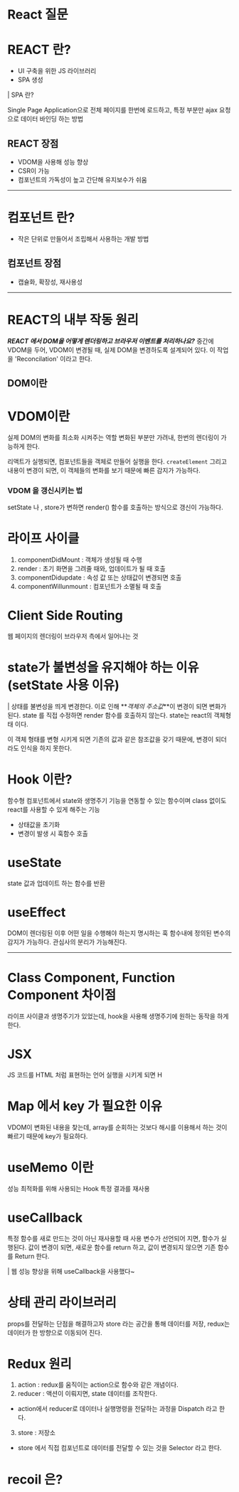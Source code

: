 # React 질문

# REACT 란?

- UI 구축을 위한 JS 라이브러리
- SPA 생성

| SPA 란?

Single Page Application으로
전체 페이지를 한번에 로드하고, 특정 부분만 ajax 요청으로 데이터 바인딩 하는 방법

## REACT 장점

- VDOM을 사용해 성능 향상
- CSR이 가능
- 컴포넌트의 가독성이 높고 간단해 유지보수가 쉬움

---

# 컴포넌트 란?

- 작은 단위로 만들어서 조립해서 사용하는 개발 방법

## 컴포넌트 장점

- 캡슐화, 확장성, 재사용성

---

# REACT의 내부 작동 원리

**_REACT 에서 DOM을 어떻게 렌더링하고 브라우저 이벤트를 처리하나요?_**
중간에 VDOM을 두어, VDOM이 변경될 때, 실제 DOM을 변경하도록 설계되어 있다.
이 작업을 'Reconcilation' 이라고 한다.

## DOM이란

# VDOM이란

실제 DOM의 변화를 최소화 시켜주는 역할
변화된 부분만 가려내, 한번의 렌더링이 가능하게 한다.

리액트가 실행되면, 컴포넌트들을 객체로 만들어 실행을 한다.
`createElement` 그리고 내용이 변경이 되면, 이 객체들의 변화를 보기 때문에 빠른 감지가 가능하다.

### VDOM 을 갱신시키는 법

setState 나 , store가 변하면 render() 함수를 호출하는 방식으로 갱신이 가능하다.

# 라이프 사이클

1. componentDidMount : 객체가 생성될 때 수행
2. render : 초기 화면을 그려줄 때와, 업데이트가 될 때 호출
3. componentDidupdate : 속성 값 또는 상태값이 변경되면 호출
4. componentWillunmount : 컴포넌트가 소멸될 때 호출

# Client Side Routing

웹 페이지의 렌더링이 브라우저 측에서 일어나는 것

# state가 불변성을 유지해야 하는 이유 (setState 사용 이유)

| 상태를 불변성을 띄게 변경한다. 이로 인해 **_객체의 주소값_**이 변경이 되면 변화가 된다.
state 를 직접 수정하면 render 함수를 호출하지 않는다.
state는 react의 객체형태 이다.

이 객체 형태를 변형 시키게 되면 기존의 값과 같은 참조값을 갖기 때문에, 변경이 되더라도 인식을 하지 못한다.

# Hook 이란?

함수형 컴포넌트에서 state와 생명주기 기능을 연동할 수 있는 함수이며
class 없이도 react를 사용할 수 있게 해주는 기능

- 상태값을 초기화
- 변경이 발생 시 훅함수 호출

# useState

state 값과 업데이트 하는 함수를 반환

# useEffect

DOM이 렌더링된 이후 어떤 일을 수행해야 하는지 명시하는 훅
함수내에 정의된 변수의 감지가 가능하다.
관심사의 분리가 가능해진다.

---

# Class Component, Function Component 차이점

라이프 사이클과 생명주기가 있었는데, hook을 사용해 생명주기에 원하는 동작을 하게 한다.

# JSX

JS 코드를 HTML 처럼 표현하는 언어
실행을 시키게 되면 H

# Map 에서 key 가 필요한 이유

VDOM이 변화된 내용을 찾는데, array를 순회하는 것보다 해시를 이용해서 하는 것이 빠르기 때문에 key가 필요하다.

# useMemo 이란

성능 최적화를 위해 사용되는 Hook
특정 결과를 재사용

# useCallback

특정 함수를 새로 만드는 것이 아닌 재사용할 때 사용
변수가 선언되어 지면, 함수가 실행된다.
값이 변경이 되면, 새로운 함수를 return 하고, 값이 변경되지 않으면 기존 함수를 Return 한다.

| 웹 성능 향상을 위해 useCallback을 사용했다~

# 상태 관리 라이브러리

props를 전달하는 단점을 해결하고자 store 라는 공간을 통해 데이터를 저장,
redux는 데이터가 한 방향으로 이동되어 진다.

# Redux 원리

1. action : redux를 움직이는 action으로 함수와 같은 개념이다.
2. reducer : 액션이 이뤄지면, state 데이터를 조작한다.

- action에서 reducer로 데이터나 실행명령을 전달하는 과정을 Dispatch 라고 한다.

3. store : 저장소

- store 에서 직접 컴포넌트로 데이터를 전달할 수 있는 것을 Selector 라고 한다.

# recoil 은?

